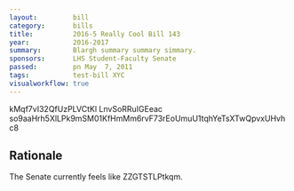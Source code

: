 ```yaml
---
layout:         bill
category:       bills
title:          2016-5 Really Cool Bill 143
year:           2016-2017
summary:        Blargh summary summary simmary.
sponsors:       LHS Student-Faculty Senate
passed:         pn May  7, 2011
tags:           test-bill XYC
visualworkflow: true
---
```



kMqf7vI32QfUzPLVCtKl LnvSoRRuIGEeac so9aaHrh5XlLPk9mSM01KfHmMm6rvF73rEoUmuU1tqhYeTsXTwQpvxUHvhc8 




Rationale
---------
The Senate currently feels like ZZGTSTLPtkqm.
